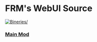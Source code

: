 # FRM's WebUI Source
[![Bineries/](https://github.com/GalaxyVOID/FRM-s-WebUI-Source/actions/workflows/main.yml/badge.svg)](https://github.com/GalaxyVOID/FRM-s-WebUI-Source/actions/workflows/main.yml)
### [Main Mod](https://github.com/porisius/FicsitRemoteMonitoring)
